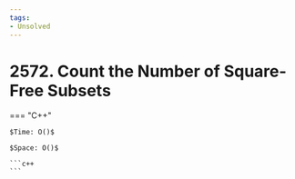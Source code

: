 ```yaml
---
tags:
- Unsolved
---
```



# 2572. Count the Number of Square-Free Subsets

=== "C++"

    $Time: O()$

    $Space: O()$

    ```c++
    ```